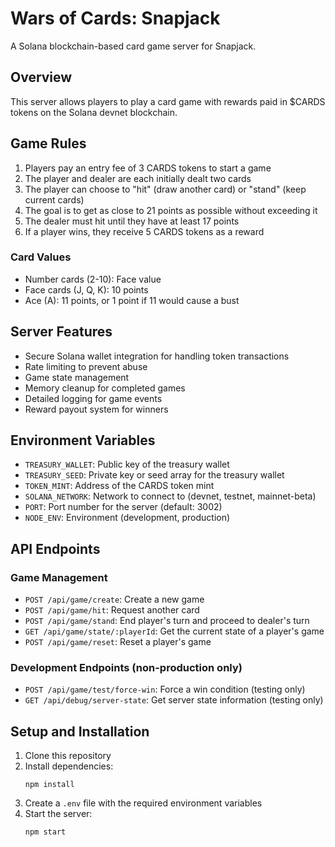 # Wars of Cards: Snapjack

A Solana blockchain-based card game server for Snapjack.

## Overview

This server allows players to play a card game with rewards paid in $CARDS tokens on the Solana devnet blockchain.

## Game Rules

1. Players pay an entry fee of 3 CARDS tokens to start a game
2. The player and dealer are each initially dealt two cards
3. The player can choose to "hit" (draw another card) or "stand" (keep current cards)
4. The goal is to get as close to 21 points as possible without exceeding it
5. The dealer must hit until they have at least 17 points
6. If a player wins, they receive 5 CARDS tokens as a reward

### Card Values
- Number cards (2-10): Face value
- Face cards (J, Q, K): 10 points
- Ace (A): 11 points, or 1 point if 11 would cause a bust

## Server Features

- Secure Solana wallet integration for handling token transactions
- Rate limiting to prevent abuse
- Game state management
- Memory cleanup for completed games
- Detailed logging for game events
- Reward payout system for winners

## Environment Variables

- `TREASURY_WALLET`: Public key of the treasury wallet
- `TREASURY_SEED`: Private key or seed array for the treasury wallet
- `TOKEN_MINT`: Address of the CARDS token mint
- `SOLANA_NETWORK`: Network to connect to (devnet, testnet, mainnet-beta)
- `PORT`: Port number for the server (default: 3002)
- `NODE_ENV`: Environment (development, production)

## API Endpoints

### Game Management

- `POST /api/game/create`: Create a new game
- `POST /api/game/hit`: Request another card
- `POST /api/game/stand`: End player's turn and proceed to dealer's turn
- `GET /api/game/state/:playerId`: Get the current state of a player's game
- `POST /api/game/reset`: Reset a player's game

### Development Endpoints (non-production only)

- `POST /api/game/test/force-win`: Force a win condition (testing only)
- `GET /api/debug/server-state`: Get server state information (testing only)

## Setup and Installation

1. Clone this repository
2. Install dependencies:
   ```
   npm install
   ```
3. Create a `.env` file with the required environment variables
4. Start the server:
   ```
   npm start
   ```
